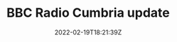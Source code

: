 ---
title: "BBC Radio Cumbria update"
date: 2022-02-19T18:21:39Z
draft: true
type: link

thumbnail: "/img/thumbnail/radio-cumbria.webp"
link: "https://www.bbc.co.uk/programmes/p0914pk7"
---